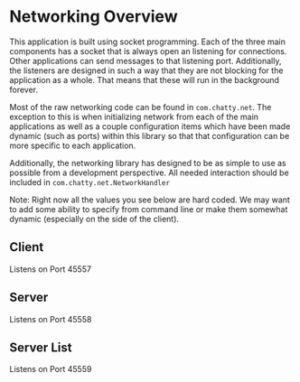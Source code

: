 # Networking Overview
This application is built using socket programming. Each of the three main components has
a socket that is always open an listening for connections. Other applications can send messages
to that listening port. Additionally, the listeners are designed in such a way that they are
not blocking for the application as a whole. That means that these will run in the background
forever.

Most of the raw networking code can be found in `com.chatty.net`. The exception to this is
when initializing network from each of the main applications as well as a couple configuration
items which have been made dynamic (such as ports) within this library so that that configuration 
can be more specific to each application.

Additionally, the networking library has designed to be as simple to use as possible from a development
perspective. All needed interaction should be included in `com.chatty.net.NetworkHandler`

Note: Right now all the values you see below are hard coded. We may want to add some ability
to specify from command line or make them somewhat dynamic (especially on the side of the
client).

## Client
Listens on Port 45557

## Server
Listens on Port 45558

## Server List
Listens on Port 45559 